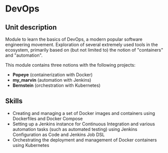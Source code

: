DevOps
===

Unit description
----

Module to learn the basics of DevOps, a modern popular software engineering movement.
Exploration of several extremely used tools in the ecosystem, primarily based on (but not limited to) the notion of "containers" and "automation".

This module contains three notions with the following projects:
* **Popeye** (containerization with Docker)
* **my_marvin** (automation with Jenkins)
* **Bernstein** (orchestration with Kubernetes)


Skills
----
* Creating and managing a set of Docker images and containers using Dockerfiles and Docker Compose
* Setting up a Jenkins instance for Continuous Integration and various automation tasks (such as automated testing) using Jenkins Configuration as Code and Jenkins Job DSL
* Orchestrating the deployment and management of Docker containers using Kubernetes